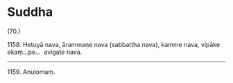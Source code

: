 

# Suddha







(70.)

1158\. Hetuyā nava, ārammaṇe nava (sabbattha nava), kamme nava, vipāke ekaṃ…pe…  avigate nava.

---

1159\. Anulomaṃ.





